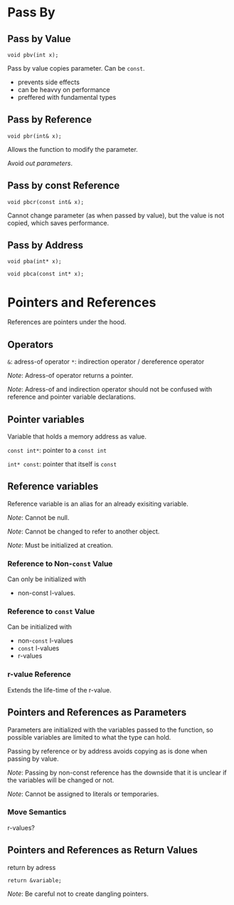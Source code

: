# Pass By

## Pass by Value

```
void pbv(int x);
```

Pass by value copies parameter. Can be `const`.

- prevents side effects
- can be heavvy on performance
- preffered with fundamental types

## Pass by Reference

```
void pbr(int& x);
```

Allows the function to modify the parameter.

Avoid _out parameters_.


## Pass by const Reference

```
void pbcr(const int& x);
```

Cannot change parameter (as when passed by value), but the value is not copied,
which saves performance.

## Pass by Address

```
void pba(int* x);
```

```
void pbca(const int* x);
```


# Pointers and References

References are pointers under the hood.


## Operators

`&`: adress-of operator
`*`: indirection operator / dereference operator

_Note_: Adress-of operator returns a pointer.

_Note_: Adress-of and indirection operator should not be confused with reference
and pointer variable declarations.


## Pointer variables

Variable that holds a memory address as value.

`const int*`: pointer to a `const int`

`int* const`: pointer that itself is `const`


## Reference variables

Reference variable is an alias for an already exisiting variable.

_Note_: Cannot be null.

_Note_: Cannot be changed to refer to another object.

_Note_: Must be initialized at creation.

### Reference to Non-`const` Value

Can only be initialized with
- non-const l-values.


### Reference to `const` Value

Can be initialized with
- non-`const` l-values
- `const` l-values
- r-values

### r-value Reference

Extends the life-time of the r-value.


## Pointers and References as Parameters

Parameters are initialized with the variables passed to the function, so
possible variables are limited to what the type can hold.

Passing by reference or by address avoids copying as is done when passing by
value.

_Note_: Passing by non-const reference has the downside that it is unclear if
the variables will be changed or not.

_Note_: Cannot be assigned to literals or temporaries.


### Move Semantics

r-values?


## Pointers and References as Return Values

return by adress
```
return &variable;
```

_Note_: Be careful not to create dangling pointers.

